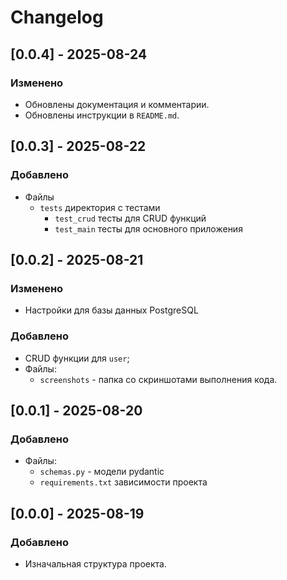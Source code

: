 # Changelog

## [0.0.4] - 2025-08-24

### Изменено

- Обновлены документация и комментарии.
- Обновлены инструкции в `README.md`.

## [0.0.3] - 2025-08-22

### Добавлено

- Файлы
    - `tests` директория с тестами
        - `test_crud` тесты для CRUD функций
        - `test_main` тесты для основного приложения

## [0.0.2] - 2025-08-21

### Изменено

- Настройки для базы данных PostgreSQL

### Добавлено

- CRUD функции для `user`;
- Файлы:
    - `screenshots` - папка со скриншотами выполнения кода.

## [0.0.1] - 2025-08-20

### Добавлено

- Файлы:
    - `schemas.py` - модели pydantic
    - `requirements.txt` зависимости проекта

## [0.0.0] - 2025-08-19

### Добавлено
 
- Изначальная структура проекта.